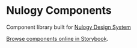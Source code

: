 # Nulogy Components

Component library built for [Nulogy Design System](http://nulogy.design)

[Browse components online in Storybook](https://nulogy.github.io/components/).
